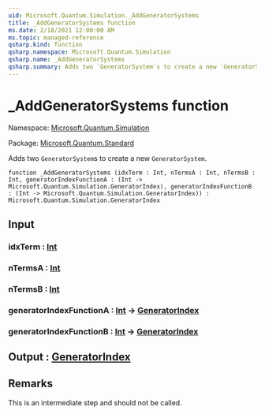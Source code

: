 ```yaml
---
uid: Microsoft.Quantum.Simulation._AddGeneratorSystems
title: _AddGeneratorSystems function
ms.date: 2/18/2021 12:00:00 AM
ms.topic: managed-reference
qsharp.kind: function
qsharp.namespace: Microsoft.Quantum.Simulation
qsharp.name: _AddGeneratorSystems
qsharp.summary: Adds two `GeneratorSystem`s to create a new `GeneratorSystem`.
---
```


# _AddGeneratorSystems function

Namespace: [Microsoft.Quantum.Simulation](xref:Microsoft.Quantum.Simulation)

Package: [Microsoft.Quantum.Standard](https://nuget.org/packages/Microsoft.Quantum.Standard)


Adds two `GeneratorSystem`s to create a new `GeneratorSystem`.

```qsharp
function _AddGeneratorSystems (idxTerm : Int, nTermsA : Int, nTermsB : Int, generatorIndexFunctionA : (Int -> Microsoft.Quantum.Simulation.GeneratorIndex), generatorIndexFunctionB : (Int -> Microsoft.Quantum.Simulation.GeneratorIndex)) : Microsoft.Quantum.Simulation.GeneratorIndex
```


## Input

### idxTerm : [Int](xref:microsoft.quantum.lang-ref.int)




### nTermsA : [Int](xref:microsoft.quantum.lang-ref.int)




### nTermsB : [Int](xref:microsoft.quantum.lang-ref.int)




### generatorIndexFunctionA : [Int](xref:microsoft.quantum.lang-ref.int) -> [GeneratorIndex](xref:Microsoft.Quantum.Simulation.GeneratorIndex)




### generatorIndexFunctionB : [Int](xref:microsoft.quantum.lang-ref.int) -> [GeneratorIndex](xref:Microsoft.Quantum.Simulation.GeneratorIndex)





## Output : [GeneratorIndex](xref:Microsoft.Quantum.Simulation.GeneratorIndex)



## Remarks

This is an intermediate step and should not be called.